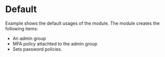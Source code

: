 # Default
Example shows the default usages of the module. The module creates the following items:
- An admin group
- MFA policy attachted to the admin group
- Sets password policies.
